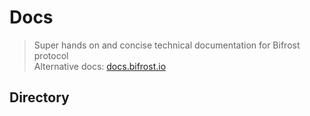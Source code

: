 # Docs
> Super hands on and concise technical documentation for Bifrost protocol  
> Alternative docs: [docs.bifrost.io](https://docs.bifrost.io)

## Directory
